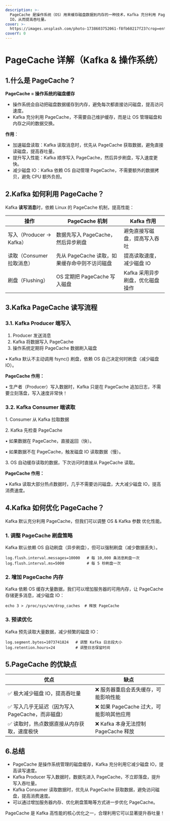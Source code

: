 ```yaml
---
description: >-
  PageCache 是操作系统（OS）用来缓存磁盘数据到内存的一种技术，Kafka 充分利用 PageCache 提高读写性能，极大减少了磁盘
  IO，从而提高吞吐量。
cover: >-
  https://images.unsplash.com/photo-1738603752061-f8fb60217f23?crop=entropy&cs=srgb&fm=jpg&ixid=M3wxOTcwMjR8MHwxfHJhbmRvbXx8fHx8fHx8fDE3Mzk3ODQwMDR8&ixlib=rb-4.0.3&q=85
coverY: 0
---
```


# PageCache 详解（Kafka & 操作系统）

## 1.什么是 PageCache？

**PageCache = 操作系统的磁盘缓存**

* 操作系统会自动把磁盘数据缓存到内存，避免每次都直接访问磁盘，提高访问速度。
* Kafka 充分利用 PageCache，不需要自己维护缓存，而是让 OS 管理磁盘和内存之间的数据交换。



**作用**：

* 加速磁盘读取：Kafka 读取消息时，优先从 PageCache 获取数据，避免直接读磁盘，提高吞吐量。
* 提升写入性能：Kafka 顺序写入 PageCache，然后异步刷盘，写入速度更快。
* 减少磁盘 IO：Kafka 依赖 OS 自动管理 PageCache，不需要额外的数据拷贝，避免 CPU 额外负担。

## 2.Kafka 如何利用 PageCache？

Kafka **读写消息**时，依赖 Linux 的 PageCache 机制，提高性能：

| 操作                    | PageCache 机制                 | Kafka 作用            |
| --------------------- | ---------------------------- | ------------------- |
| 写入（Producer -> Kafka） | 数据先写入 PageCache，然后异步刷盘       | 避免直接写磁盘，提高写入吞吐      |
| 读取（Consumer 拉取消息）     | 先从 PageCache 读取，如果缓存命中则不访问磁盘 | 提高读取速度，减少磁盘 IO      |
| 刷盘（Flushing）          | OS 定期把 PageCache 写入磁盘        | Kafka 采用异步刷盘，优化磁盘操作 |

## 3.Kafka PageCache 读写流程

### 3.1. Kafka Producer 端写入

1. Producer 发送消息
2. Kafka 将数据写入 PageCache
3. 操作系统定期将 PageCache 数据刷入磁盘

• Kafka 默认不主动调用 fsync() 刷盘，依赖 OS 自己决定何时刷盘（减少磁盘 IO）。

**PageCache 作用：**

• 生产者（Producer）写入数据时，Kafka 只是在 PageCache 追加日志，不需要立刻落盘，写入速度非常快！

### 3.2. Kafka Consumer 端读取

1\. Consumer 从 Kafka 拉取数据

2\. Kafka 先检查 PageCache

• 如果数据在 PageCache，直接返回（快）。

• 如果数据不在 PageCache，触发磁盘 IO 读取数据（慢）。

3\. OS 自动缓存读取的数据，下次访问时直接从 PageCache 读取。

**PageCache 作用：**

• Kafka 读取大部分热点数据时，几乎不需要访问磁盘，大大减少磁盘 IO，提高消费速度。

## 4.Kafka 如何优化 PageCache？

Kafka 默认充分利用 PageCache，但我们可以调整 OS & Kafka 参数 优化性能。

### 1. 调整 PageCache 刷盘策略

Kafka 默认依赖 OS 自动刷盘（异步刷盘），但可以强制刷盘（减少数据丢失）。

```
log.flush.interval.messages=10000   # 每 10,000 条消息刷盘一次
log.flush.interval.ms=5000          # 每 5 秒刷盘一次
```

### 2. 增加 PageCache 内存

Kafka 依赖 OS 缓存大量数据，我们可以增加服务器的可用内存，让 PageCache 存储更多消息，减少磁盘 IO：

```
echo 3 > /proc/sys/vm/drop_caches  # 释放 PageCache
```

### 3. 预读优化

Kafka 预先读取大量数据，减少频繁的磁盘 IO：

```
log.segment.bytes=1073741824   # 调整 Kafka 日志段大小
log.retention.hours=24         # 调整日志保留时间
```

## 5.PageCache 的优缺点

| 优点                             | 缺点                          |
| ------------------------------ | --------------------------- |
| ✅ 极大减少磁盘 IO，提高吞吐量              | ❌ 服务器重启会丢失缓存，可能影响性能         |
| ✅ 写入几乎无延迟（因为写入 PageCache，而非磁盘） | ❌ 如果 PageCache 过大，可能影响其他应用  |
| ✅ 读取时，热点数据直接从内存获取，速度极快         | ❌ Kafka 本身无法控制 PageCache 释放 |

## 6.总结

* PageCache 是操作系统管理的磁盘缓存，Kafka 充分利用它减少磁盘 IO，提高读写速度。
* Kafka Producer 写入数据时，数据先进入 PageCache，不立即落盘，提升写入吞吐量。
* Kafka Consumer 读取数据时，优先从 PageCache 获取数据，避免访问磁盘，提高消费速度。
* 可以通过增加服务器内存、优化刷盘策略等方式进一步优化 PageCache。

PageCache 是 Kafka 高性能的核心优化之一，合理利用它可以显著提升吞吐量！
